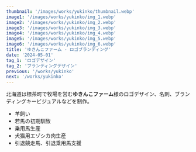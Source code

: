 ```yaml
---
thumbnail: '/images/works/yukinko/thumbnail.webp'
image1: '/images/works/yukinko/img_1.webp'
image2: '/images/works/yukinko/img_2.webp'
image3: '/images/works/yukinko/img_3.webp'
image4: '/images/works/yukinko/img_4.webp'
image5: '/images/works/yukinko/img_5.webp'
image6: '/images/works/yukinko/img_6.webp'
title: 'ゆきんこファーム - ロゴブランディング'
date: '2024-05-01'
tag_1: 'ロゴデザイン'
tag_2: 'ブランディングデザイン'
previous: '/works/yukinko'
next: '/works/yukinko'
---
```


北海道は標茶町で牧場を営む**ゆきんこファーム**様のロゴデザイン、名刺、ブランディングキービジュアルなどを制作。
- 羊飼い
- 若馬の初期馴致
- 乗用馬生産
- 犬猫用エゾシカ肉生産
- 引退競走馬、引退乗用馬支援


